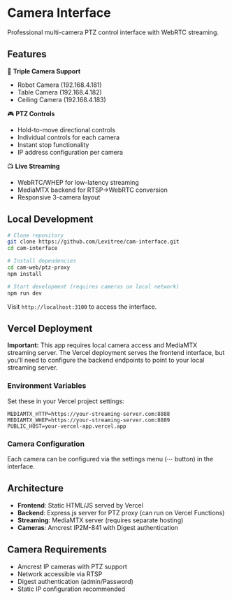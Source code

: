 # Camera Interface

Professional multi-camera PTZ control interface with WebRTC streaming.

## Features

🎥 **Triple Camera Support**
- Robot Camera (192.168.4.181)
- Table Camera (192.168.4.182)  
- Ceiling Camera (192.168.4.183)

🎮 **PTZ Controls**
- Hold-to-move directional controls
- Individual controls for each camera
- Instant stop functionality
- IP address configuration per camera

📺 **Live Streaming**
- WebRTC/WHEP for low-latency streaming
- MediaMTX backend for RTSP→WebRTC conversion
- Responsive 3-camera layout

## Local Development

```bash
# Clone repository
git clone https://github.com/Levitree/cam-interface.git
cd cam-interface

# Install dependencies
cd cam-web/ptz-proxy
npm install

# Start development (requires cameras on local network)
npm run dev
```

Visit `http://localhost:3100` to access the interface.

## Vercel Deployment

**Important:** This app requires local camera access and MediaMTX streaming server. The Vercel deployment serves the frontend interface, but you'll need to configure the backend endpoints to point to your local streaming server.

### Environment Variables

Set these in your Vercel project settings:

```
MEDIAMTX_HTTP=https://your-streaming-server.com:8888
MEDIAMTX_WHEP=https://your-streaming-server.com:8889
PUBLIC_HOST=your-vercel-app.vercel.app
```

### Camera Configuration

Each camera can be configured via the settings menu (⋯ button) in the interface.

## Architecture

- **Frontend**: Static HTML/JS served by Vercel
- **Backend**: Express.js server for PTZ proxy (can run on Vercel Functions)
- **Streaming**: MediaMTX server (requires separate hosting)
- **Cameras**: Amcrest IP2M-841 with Digest authentication

## Camera Requirements

- Amcrest IP cameras with PTZ support
- Network accessible via RTSP
- Digest authentication (admin/Password)
- Static IP configuration recommended

